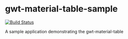# gwt-material-table-sample
[![Build Status](https://travis-ci.org/GwtMaterialDesign/gwt-material-table-sample.svg?branch=master)](https://travis-ci.org/GwtMaterialDesign/gwt-material-table-sample)

A sample application demonstrating the gwt-material-table
